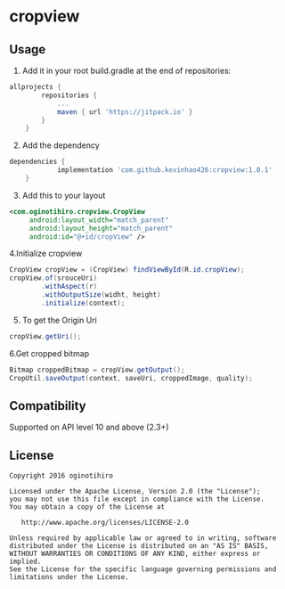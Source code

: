 # cropview

## Usage

1. Add it in your root build.gradle at the end of repositories:
```gradle
allprojects {
		repositories {
			...
			maven { url 'https://jitpack.io' }
		}
	}
```

2. Add the dependency
```gradle
dependencies {
	        implementation 'com.github.kevinhao426:cropview:1.0.1'
	}
```
3. Add this to your layout
```xml
<com.oginotihiro.cropview.CropView
     android:layout_width="match_parent"
     android:layout_height="match_parent"
     android:id="@+id/cropView" />
```

4.Initialize cropview
```java
CropView cropView = (CropView) findViewById(R.id.cropView);
cropView.of(srouceUri)
        .withAspect(r)
        .withOutputSize(widht, height)
        .initialize(context);
```
5. To get the Origin Uri
```java
cropView.getUri();
```

6.Get cropped bitmap
```java
Bitmap croppedBitmap = cropView.getOutput();
CropUtil.saveOutput(context, saveUri, croppedImage, quality);
```

## Compatibility
Supported on API level 10 and above (2.3+)

## License

    Copyright 2016 oginotihiro

    Licensed under the Apache License, Version 2.0 (the "License");
    you may not use this file except in compliance with the License.
    You may obtain a copy of the License at

       http://www.apache.org/licenses/LICENSE-2.0

    Unless required by applicable law or agreed to in writing, software
    distributed under the License is distributed on an "AS IS" BASIS,
    WITHOUT WARRANTIES OR CONDITIONS OF ANY KIND, either express or implied.
    See the License for the specific language governing permissions and
    limitations under the License.
